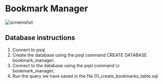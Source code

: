 # Bookmark Manager

![screenshot](https://github.com/valentina-maggio/bookmark-manager/blob/main/assets/Screenshot%202022-03-14%20at%2014.32.35.png)

## Database instructions

1. Connect to psql
2. Create the database using the psql command CREATE DATABASE bookmark_manager;
3. Connect to the database using the pqsl command \c bookmark_manager;
4. Run the query we have saved in the file 01_create_bookmarks_table.sql
